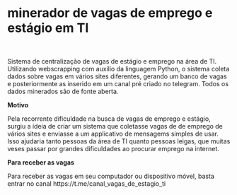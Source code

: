 # minerador de vagas de emprego e estágio em TI
<br>
<p>
Sistema de centralização de vagas de estágio e emprego na área de TI. 
Utilizando webscrapping com auxílio da linguagem Python, o sistema coleta dados sobre vagas em vários sites diferentes, gerando um banco de vagas e posteriormente as inserido em um canal pré criado no telegram. Todos os dados minerados são de fonte aberta.</p>

**Motivo**
<br>
<p>
Pela recorrente dificuldade na busca de vagas de emprego e estágio,
surgiu a ídeia de criar um sistema que coletasse vagas de de emprego de vários sites e enviasse a um applicativo de mensagems simples de usar.
Isso ajudaria tanto pessoas da área de TI quanto pessoas leigas, que muitas veses passar por grandes dificuldades ao procurar emprego na internet.</p>

**Para receber as vagas**
<br>
<p>
Para receber as vagas em seu computador ou dispositivo móvel, basta entrar no canal https://t.me/canal_vagas_de_estagio_ti
  </p>
  


